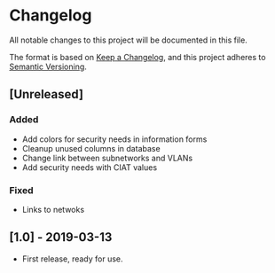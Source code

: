 # Changelog

All notable changes to this project will be documented in this file.

The format is based on [Keep a Changelog](https://keepachangelog.com/en/1.0.0/),
and this project adheres to [Semantic Versioning](https://semver.org/spec/v2.0.0.html).

## [Unreleased]

### Added 

- Add colors for security needs in information forms
- Cleanup unused columns in database
- Change link between subnetworks and VLANs
- Add security needs with CIAT values

### Fixed

- Links to netwoks

## [1.0] - 2019-03-13

- First release, ready for use.

